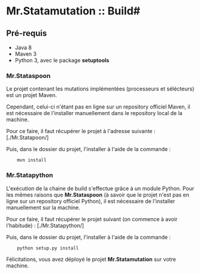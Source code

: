 # Mr.Statamutation :: Build#

## Pré-requis ##
- Java 8
- Maven 3
- Python 3, avec le package **setuptools**

### Mr.Stataspoon ###

Le projet contenant les mutations implémentées (processeurs et sélécteurs) est un projet Maven.

Cependant, celui-ci n'étant pas en ligne sur un repository officiel Maven, il est nécessaire de l'installer manuellement dans le repository local de la machine.

Pour ce faire, il faut récupérer le projet à l'adresse suivante : [./Mr.Statapoon/]

Puis, dans le dossier du projet, l'installer à l'aide de la commande :
~~~shell
	mvn install
~~~

### Mr.Statapython ###

L'exécution de la chaine de build s'effectue grâce à un module Python. Pour les mêmes raisons que **Mr.Stataspoon**
(à savoir que le projet n'est pas en ligne sur un repository officiel Python), il est nécessaire de l'installer manuellement sur la machine.

Pour ce faire, il faut récupérer le projet suivant (on commence à avoir l'habitude) : [./Mr.Statapython/]

Puis, dans le dossier du projet, l'installer à l'aide de la commande :
~~~shell
	python setup.py install
~~~

Félicitations, vous avez déployé le projet **Mr.Statamutation** sur votre machine.
